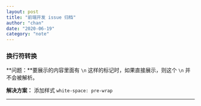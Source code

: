 ```yaml
---
layout: post
title: "前端开发 issue 归档"
author: "chan"
date: "2020-06-19"
category: "note"
---
```


### 换行符转换

**问题：**要展示的内容里面有 `\n`  这样的标记时，如果直接展示，则这个 `\n` 并不会被解析。

**解决方案：** 添加样式  `white-space: pre-wrap`

---

